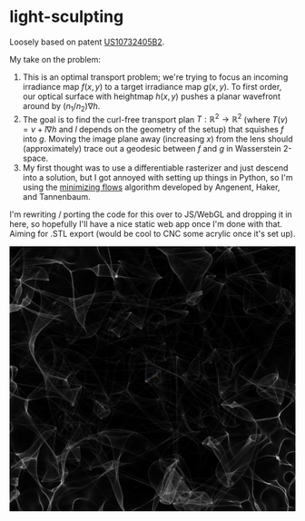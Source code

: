 # light-sculpting
Loosely based on patent [US10732405B2](https://patents.google.com/patent/US10732405B2/en).

My take on the problem:
1. This is an optimal transport problem; we're trying to focus an incoming irradiance map $f(x, y)$ to a target irradiance map $g(x, y)$. To first order, our optical surface with heightmap $h(x, y)$ pushes a planar wavefront around by $(n_1/n_2)\nabla h$.
2. The goal is to find the curl-free transport plan $T:\mathbb{R}^2\rightarrow\mathbb{R}^2$ (where $T(v) = v + l\nabla h$ and $l$ depends on the geometry of the setup) that squishes $f$ into $g$. Moving the image plane away (increasing $x$) from the lens should (approximately) trace out a geodesic between $f$ and $g$ in Wasserstein 2-space.
3. My first thought was to use a differentiable rasterizer and just descend into a solution, but I got annoyed with setting up things in Python, so I'm using the [minimizing flows](https://people.math.wisc.edu/~angenent/preprints/mkk.pdf) algorithm developed by Angenent, Haker, and Tannenbaum.

I'm rewriting / porting the code for this over to JS/WebGL and dropping it in here, so hopefully I'll have a nice static web app once I'm done with that. Aiming for .STL export (would be cool to CNC some acrylic once it's set up).

![caustic test](caustics_test.png)
